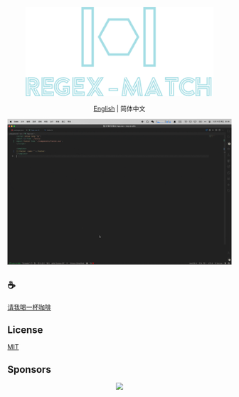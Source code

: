 <p align="center">
<img height="200" src="./assets/kv.png" alt="vscode-regex-match">
</p>
<p align="center"> <a href="./README.md">English</a> | 简体中文</p>

![demo](/assets/demo.gif)

## :coffee:

[请我喝一杯咖啡](https://github.com/Simon-He95/sponsor)

## License

[MIT](./license)

## Sponsors

<p align="center">
  <a href="https://cdn.jsdelivr.net/gh/Simon-He95/sponsor/sponsors.svg">
    <img src="https://cdn.jsdelivr.net/gh/Simon-He95/sponsor/sponsors.png"/>
  </a>
</p>
